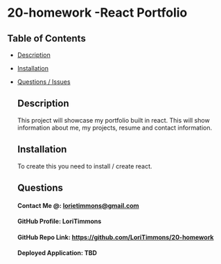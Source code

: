 # 20-homework -React Portfolio 
## Table of Contents 
* [Description](#Description)  <br>
* [Installation](#Installation)<br>
* [Questions / Issues](#Questions)<br>

  ## Description
  This project will showcase my portfolio built in react. This will show information about me, my projects, resume and contact information. 

  ## Installation
  To create this you need to install / create react.

  ## Questions
  #### Contact Me @: lorietimmons@gmail.com<br>
  #### GitHub Profile: LoriTimmons
  #### GitHub Repo Link: https://github.com/LoriTimmons/20-homework
  #### Deployed Application: TBD